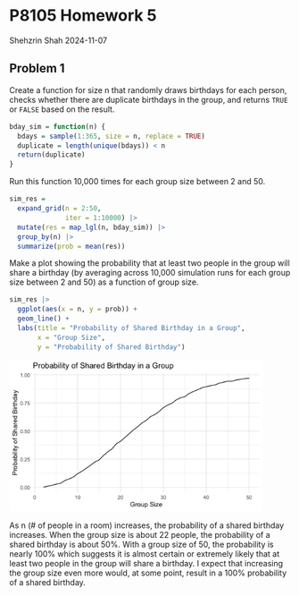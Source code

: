 P8105 Homework 5
================
Shehzrin Shah
2024-11-07

## Problem 1

Create a function for size n that randomly draws birthdays for each
person, checks whether there are duplicate birthdays in the group, and
returns `TRUE` or `FALSE` based on the result.

``` r
bday_sim = function(n) {
  bdays = sample(1:365, size = n, replace = TRUE)
  duplicate = length(unique(bdays)) < n 
  return(duplicate)
}
```

Run this function 10,000 times for each group size between 2 and 50.

``` r
sim_res =
  expand_grid(n = 2:50,
              iter = 1:10000) |>
  mutate(res = map_lgl(n, bday_sim)) |>
  group_by(n) |>
  summarize(prob = mean(res))
```

Make a plot showing the probability that at least two people in the
group will share a birthday (by averaging across 10,000 simulation runs
for each group size between 2 and 50) as a function of group size.

``` r
sim_res |>
  ggplot(aes(x = n, y = prob)) +
  geom_line() +
  labs(title = "Probability of Shared Birthday in a Group",
       x = "Group Size",
       y = "Probability of Shared Birthday")
```

<img src="p8105_hw5_ss6985_files/figure-gfm/unnamed-chunk-4-1.png" width="90%" />

As n (# of people in a room) increases, the probability of a shared
birthday increases. When the group size is about 22 people, the
probability of a shared birthday is about 50%. With a group size of 50,
the probability is nearly 100% which suggests it is almost certain or
extremely likely that at least two people in the group will share a
birthday. I expect that increasing the group size even more would, at
some point, result in a 100% probability of a shared birthday.
